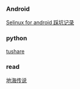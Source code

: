 ### Android

[Selinux for android 踩坑记录](/selinux.md)


### python

[tushare](/tushare.md)

### read

[地海传说](/earth_sea.md)
